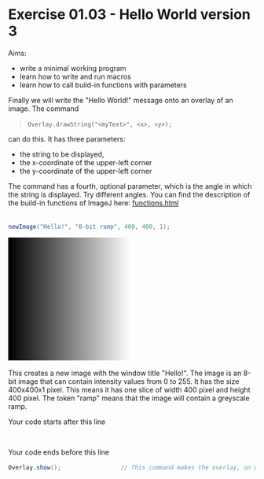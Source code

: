 # Exercise 01.03 - Hello World version 3  
Aims:  
- write a minimal working program
- learn how to write and run macros
- learn how to call build-in functions with parameters

 Finally we will write the "Hello World!" message onto an overlay of an 
 image. The command 
 >	`Overlay.drawString("<myText>", <x>, <y>);` 
 
 can do this. It has three parameters: 
 - the string to be displayed, 
 - the x-coordinate of the upper-left corner
 - the y-coordinate of the upper-left corner

The command has a fourth, optional parameter, which is the angle
in which the string is displayed.  Try different angles.
You can find the description of the build-in functions of ImageJ here:
[functions.html](http://imagej.nih.gov/ij/developer/macro/functions.html) 
```java

newImage("Hello!", "8-bit ramp", 400, 400, 1);	

```
<a href="image_1618603789861.png"><img src="image_1618603789861.png" width="250" alt="Hello!"/></a>

This creates a new image with the window title "Hello!". The image is
an 8-bit image that can contain intensity values from 0 to 255. It has
the size 400x400x1 pixel. This means it has one slice of width 400 pixel
and height 400 pixel. The token "ramp" means that the image will contain a greyscale ramp.

Your code starts after this line 
```java



```
Your code ends before this line 
```java
Overlay.show();					// This command makes the overlay, on which you drew the message, visible.
```

